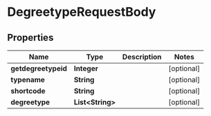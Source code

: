 

# DegreetypeRequestBody


## Properties

| Name | Type | Description | Notes |
|------------ | ------------- | ------------- | -------------|
|**getdegreetypeid** | **Integer** |  |  [optional] |
|**typename** | **String** |  |  [optional] |
|**shortcode** | **String** |  |  [optional] |
|**degreetype** | **List&lt;String&gt;** |  |  [optional] |



